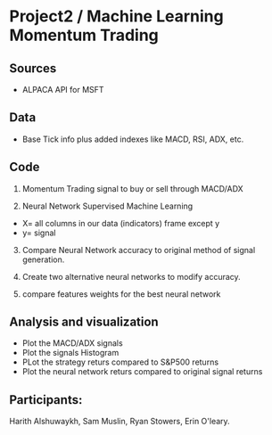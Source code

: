 # Project2 / Machine Learning Momentum Trading


## Sources
- ALPACA API for MSFT


## Data
- Base Tick info plus added indexes like MACD, RSI, ADX, etc.


## Code
1. Momentum Trading signal to buy or sell through MACD/ADX


2.  Neural Network Supervised Machine Learning
- X= all columns in our data (indicators) frame except y
- y= signal


3. Compare Neural Network accuracy to original method of signal generation.

4. Create two alternative neural networks to modify accuracy.
   
6. compare features weights for the best neural network


## Analysis and visualization
- Plot the MACD/ADX signals
- Plot the signals Histogram
- PLot the strategy returs compared to S&P500 returns
- Plot the neural network returs compared to original signal returns


## Participants:
Harith Alshuwaykh, Sam Muslin, Ryan Stowers, Erin O'leary.
